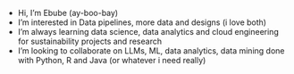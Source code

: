 - Hi, I’m Ebube (ay-boo-bay)
- I’m interested in Data pipelines, more data and designs (i love both)
- I’m always learning data science, data analytics and cloud engineering for sustainability projects and research
- I’m looking to collaborate on LLMs, ML, data analytics, data mining done with Python, R and Java (or whatever i need really)

<!---
vanilaafro/vanilaafro is a ✨ special ✨ repository because its `README.md` (this file) appears on your GitHub profile.
You can click the Preview link to take a look at your changes.
--->
